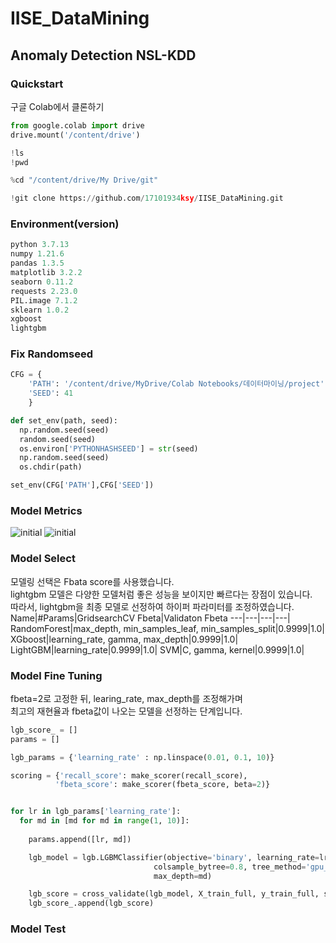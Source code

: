 # IISE_DataMining

## Anomaly Detection NSL-KDD

### Quickstart

구글 Colab에서 클론하기

```python
from google.colab import drive
drive.mount('/content/drive')

!ls
!pwd

%cd "/content/drive/My Drive/git"

!git clone https://github.com/17101934ksy/IISE_DataMining.git
```

### Environment(version)
```python
python 3.7.13
numpy 1.21.6
pandas 1.3.5
matplotlib 3.2.2
seaborn 0.11.2
requests 2.23.0
PIL.image 7.1.2
sklearn 1.0.2
xgboost
lightgbm

```

### Fix Randomseed
```python
CFG = {
    'PATH': '/content/drive/MyDrive/Colab Notebooks/데이터마이닝/project',
    'SEED': 41
    }

def set_env(path, seed):
  np.random.seed(seed)
  random.seed(seed)
  os.environ['PYTHONHASHSEED'] = str(seed)
  np.random.seed(seed)
  os.chdir(path)

set_env(CFG['PATH'],CFG['SEED'])
```
### Model Metrics
![initial](https://user-images.githubusercontent.com/88478829/169639782-9fe799b4-6ce9-4154-b17f-45db8db74187.png)
![initial](https://user-images.githubusercontent.com/88478829/169639780-bbf5b2bc-3f8d-4ae0-96d3-a0a4ff30d460.png)


### Model Select
모델링 선택은 Fbata score를 사용했습니다.  
lightgbm 모델은 다양한 모델처럼 좋은 성능을 보이지만 빠르다는 장점이 있습니다.  
따라서, lightgbm을 최종 모델로 선정하여 하이퍼 파라미터를 조정하였습니다. 
Name|#Params|GridsearchCV Fbeta|Validaton Fbeta
---|---|---|---|
RandomForest|max_depth, min_samples_leaf, min_samples_split|0.9999|1.0|
XGboost|learning_rate, gamma, max_depth|0.9999|1.0|
LightGBM|learning_rate|0.9999|1.0|
SVM|C, gamma, kernel|0.9999|1.0|
  
  

### Model Fine Tuning
fbeta=2로 고정한 뒤, learing_rate, max_depth를 조정해가며   
최고의 재현율과 fbeta값이 나오는 모델을 선정하는 단계입니다.
```python
lgb_score_ = []
params = []

lgb_params = {'learning_rate' : np.linspace(0.01, 0.1, 10)}

scoring = {'recall_score': make_scorer(recall_score),
          'fbeta_score': make_scorer(fbeta_score, beta=2)}


for lr in lgb_params['learning_rate']:
  for md in [md for md in range(1, 10)]:
    
    params.append([lr, md])

    lgb_model = lgb.LGBMClassifier(objective='binary', learning_rate=lr, n_estimators=100, subsample=0.75, 
                                colsample_bytree=0.8, tree_method='gpu_hist', random_state=CFG['SEED'],
                                max_depth=md)

    lgb_score = cross_validate(lgb_model, X_train_full, y_train_full, scoring=scoring)
    lgb_score_.append(lgb_score)
```
   
### Model Test
